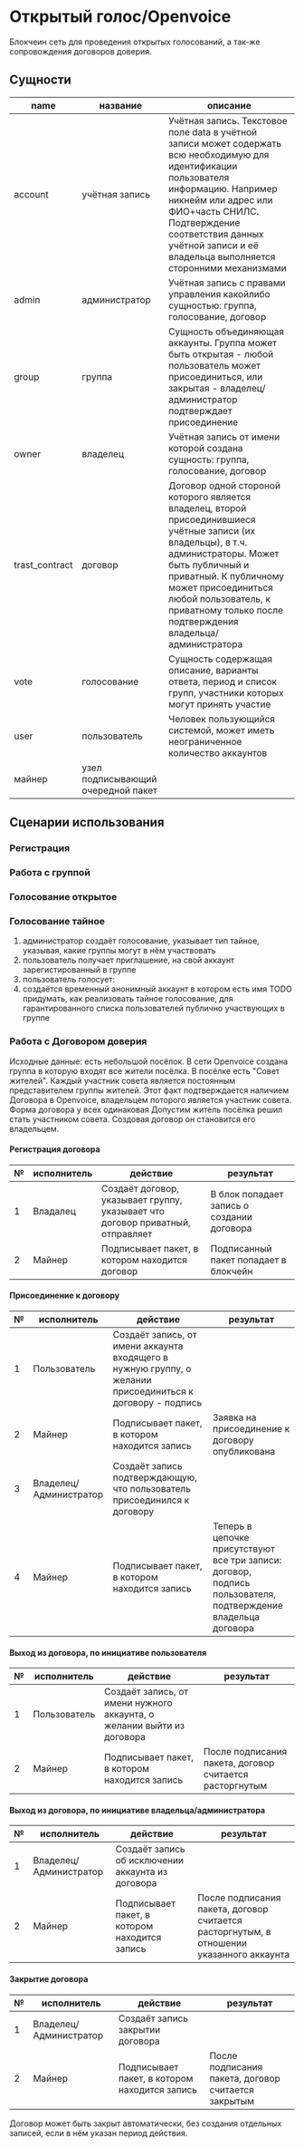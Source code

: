 # Открытый голос/Openvoice

Блокчеин сеть для проведения открытых голосований, а так-же сопровождения договоров доверия.

## Сущности

name|название|описание
--------|-------|-------
account|учётная запись|Учётная запись. Текстовое поле data в учётной записи может содержать всю необходимую для идентификации пользователя информацию. Например никнейм или адрес или ФИО+часть СНИЛС. Подтверждение соответствия данных учётной записи и её владельца выполняется сторонними механизмами
admin|администратор|Учётная запись с правами управления какойлибо сущностью: группа, голосование, договор
group|группа|Сущность объединяющая аккаунты. Группа может быть открытая - любой пользователь может присоединиться, или закрытая - владелец/администратор подтверждает присоединение
owner|владелец|Учётная запись от имени которой создана сущность: группа, голосование, договор
trast_contract|договор|Договор одной стороной которого является владелец, второй присоединившиеся учётные записи (их владельцы), в т.ч. администраторы. Может быть публичный и приватный. К публичному может присоединиться любой пользователь, к приватному только после подтверждения владельца/администратора
vote|голосование|Сущность содержащая описание, варианты ответа, период и список групп, участники которых могут принять участие
user|пользователь|Человек пользующийся системой, может иметь неограниченное количество аккаунтов
|майнер|узел подписывающий очередной пакет
## Сценарии использования

### Регистрация

### Работа с группой

### Голосование открытое

### Голосование тайное

1) администратор создаёт голосование, указывает тип тайное, указывая, какие группы могут в нём участвовать
2) пользователь получает приглашение, на свой аккаунт зарегистированный в группе
3) пользователь голосует:
  1) создаётся временный анонимный аккаунт в котором есть имя
  TODO придумать, как реализовать тайное голосование, для гарантированного списка пользователей публично участвующих в группе

### Работа с Договором доверия

Исходные данные: есть небольшой посёлок. В сети Openvoice создана группа в которую входят все жители посёлка. В посёлке есть "Совет жителей". Каждый участник совета является постоянным представителем группы жителей. Этот факт подтверждается наличием Договора в Openvoice, владельцем поторого является участник совета. Форма договора у всех одинаковая
Допустим житель посёлка решил стать участником совета. Создовая договор он становится его владельцем.

#### Регистрация договора

№|исполнитель|действие|результат|
-|-----------|--------|---------|
1|Владалец|Создаёт договор, указывает группу, указывает что договор приватный, отправляет|В блок попадает запись о создании договора
2|Майнер|Подписывает пакет, в котором находится договор|Подписанный пакет попадает в блокчейн

#### Присоединение к договору

№|исполнитель|действие|результат|
-|-----------|--------|---------|
1|Пользователь|Создаёт запись, от имени аккаунта входящего в нужную группу, о желании присоединиться к договору - подпись
2|Майнер|Подписывает пакет, в котором находится запись|Заявка на присоединение к договору опубликована
3|Владелец/Администратор|Создаёт запись подтверждающую, что пользователь присоединился к договору
4|Майнер|Подписывает пакет, в котором находится запись|Теперь в цепочке присутствуют все три записи: договор, подпись пользователя, подтверждение владельца договора

#### Выход из договора, по инициативе пользователя

№|исполнитель|действие|результат|
-|-----------|--------|---------|
1|Пользователь|Создаёт запись, от имени нужного аккаунта, о желании выйти из договора
2|Майнер|Подписывает пакет, в котором находится запись|После подписания пакета, договор считается расторгнутым


#### Выход из договора, по инициативе владельца/администратора

№|исполнитель|действие|результат|
-|-----------|--------|---------|
1|Владелец/Администратор|Создаёт запись об исключении аккаунта из договора
2|Майнер|Подписывает пакет, в котором находится запись|После подписания пакета, договор считается расторгнутым, в отношении указанного аккаунта

#### Закрытие договора

№|исполнитель|действие|результат|
-|-----------|--------|---------|
1|Владелец/Администратор|Создаёт запись закрытии договора
2|Майнер|Подписывает пакет, в котором находится запись|После подписания пакета, договор считается закрытым

Договор может быть закрыт автоматически, без создания отдельных записей, если в нём указан период действия.

